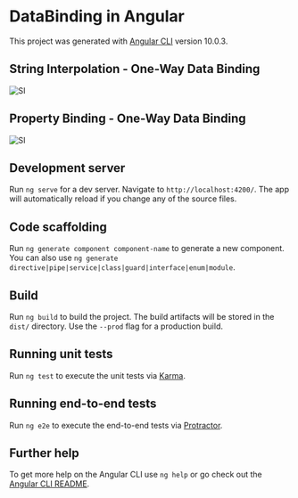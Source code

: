 # DataBinding in Angular

This project was generated with [Angular CLI](https://github.com/angular/angular-cli) version 10.0.3.

## String Interpolation - One-Way Data Binding

![SI](https://user-images.githubusercontent.com/43896737/93000000-f1b46700-f542-11ea-822e-ecbd5d9fe5de.PNG)

## Property Binding - One-Way Data Binding

![SI](https://user-images.githubusercontent.com/43896737/93000000-f1b46700-f542-11ea-822e-ecbd5d9fe5de.PNG)

## Development server

Run `ng serve` for a dev server. Navigate to `http://localhost:4200/`. The app will automatically reload if you change any of the source files.

## Code scaffolding

Run `ng generate component component-name` to generate a new component. You can also use `ng generate directive|pipe|service|class|guard|interface|enum|module`.

## Build

Run `ng build` to build the project. The build artifacts will be stored in the `dist/` directory. Use the `--prod` flag for a production build.

## Running unit tests

Run `ng test` to execute the unit tests via [Karma](https://karma-runner.github.io).

## Running end-to-end tests

Run `ng e2e` to execute the end-to-end tests via [Protractor](http://www.protractortest.org/).

## Further help

To get more help on the Angular CLI use `ng help` or go check out the [Angular CLI README](https://github.com/angular/angular-cli/blob/master/README.md).
